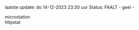 laatste update: 
do 14-12-2023 23:30   uur 
Status: FAALT - geel - 
<div class="service Y">microstation</div><div class="service G">httpstat</div>